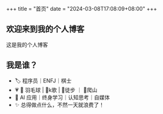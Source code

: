 +++
title = "首页"
date = "2024-03-08T17:08:09+08:00"
+++

## 欢迎来到我的个人博客

这是我的个人博客

## 我是谁？

- 🏷️ 程序员｜ENFJ｜棋士 
- 💗 🏸 羽毛球 | 🎤k歌 | 🚶徒步 ｜ 🧗爬山
- 🎯 AI 应用｜终身学习｜认知思考｜自媒体
- ✨ 总得做点什么，不然一天就浪费了！

